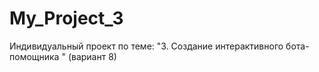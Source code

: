# My_Project_3
 Индивидуальный проект по теме:  "3. Создание интерактивного бота-помощника " (вариант 8)
